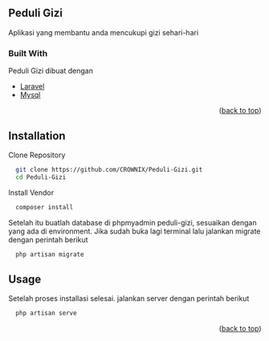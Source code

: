 <div id="top"></div>
<!--
*** Thanks for checking out the Best-README-Template. If you have a suggestion
*** that would make this better, please fork the repo and create a pull request
*** or simply open an issue with the tag "enhancement".
*** Don't forget to give the project a star!
*** Thanks again! Now go create something AMAZING! :D
-->



<!-- PROJECT SHIELDS -->
<!--
*** I'm using markdown "reference style" links for readability.
*** Reference links are enclosed in brackets [ ] instead of parentheses ( ).
*** See the bottom of this document for the declaration of the reference variables
*** for contributors-url, forks-url, etc. This is an optional, concise syntax you may use.
*** https://www.markdownguide.org/basic-syntax/#reference-style-links
-->




<!-- ABOUT THE PROJECT -->
## Peduli Gizi


Aplikasi yang membantu anda mencukupi gizi sehari-hari



### Built With

Peduli Gizi dibuat dengan 

* [Laravel](https://laravel.com/)
* [Mysql](https://mysql.com/)

<p align="right">(<a href="#top">back to top</a>)</p>


## Installation

Clone Repository

```bash
  git clone https://github.com/CROWNIX/Peduli-Gizi.git
  cd Peduli-Gizi
```
Install Vendor
```bash
  composer install
```
Setelah itu buatlah database di phpmyadmin peduli-gizi, sesuaikan dengan yang ada di environment. Jika sudah buka lagi terminal lalu jalankan migrate dengan perintah berikut
```bash
  php artisan migrate
```


<!-- USAGE EXAMPLES -->
## Usage

Setelah proses installasi selesai. jalankan server dengan perintah berikut

```bash
  php artisan serve
```

<p align="right">(<a href="#top">back to top</a>)</p>

